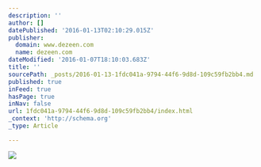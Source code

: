 ```yaml
---
description: ''
author: []
datePublished: '2016-01-13T02:10:29.015Z'
publisher:
  domain: www.dezeen.com
  name: dezeen.com
dateModified: '2016-01-07T18:10:03.683Z'
title: ''
sourcePath: _posts/2016-01-13-1fdc041a-9794-44f6-9d8d-109c59fb2bb4.md
published: true
inFeed: true
hasPage: true
inNav: false
url: 1fdc041a-9794-44f6-9d8d-109c59fb2bb4/index.html
_context: 'http://schema.org'
_type: Article

---
```

![](http://static.dezeen.com/uploads/2012/11/dezeen_Tepoztlan-Lounge-by-Cadaval-and-Sola-Morales_ss_1.jpg)